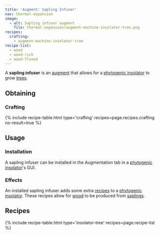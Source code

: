 ```yaml
---
title: 'Augment: Sapling Infuser'
nav: thermal-expansion
image:
  - alt: Sapling infuser augment
    file: thermal-expansion/augment-machine-insolator-tree.png
recipes:
  crafting:
    - augment-machine-insolator-tree
recipe-list:
  - wood
  - wood-rich
  - wood-fluxed
---
```


A **sapling infuser** is an [augment](/docs/augments/) that allows for a
[phytogenic insolator](/docs/phytogenic-insolator/) to grow
[trees](https://minecraft.gamepedia.com/Tree).


Obtaining
---------

### Crafting
{% include recipe-table.html type='crafting' recipes=page.recipes.crafting no-result=true %}


Usage
-----

### Installation
A sapling infuser can be installed in the Augmentation tab in a [phytogenic
insolator](/docs/phytogenic-insolator/)'s GUI.

### Effects
An installed sapling infuser adds some extra [recipes](#recipes) to a
[phytogenic insolator](/docs/phytogenic-insolator/). These recipes allow for
[wood](https://minecraft.gamepedia.com/Wood) to be produced from
[saplings](https://minecraft.gamepedia.com/Sapling).


Recipes
-------

{% include recipe-table.html type='insolator-tree' recipes=page.recipe-list %}
